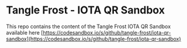 # Tangle Frost - IOTA QR Sandbox

This repo contains the content of the Tangle Frost IOTA QR Sandbox available here [https://codesandbox.io/s/github/tangle-frost/iota-qr-sandbox](https://codesandbox.io/s/github/tangle-frost/iota-qr-sandbox)
